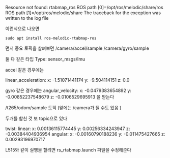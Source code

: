 Resource not found: rtabmap_ros
ROS path [0]=/opt/ros/melodic/share/ros
ROS path [1]=/opt/ros/melodic/share
The traceback for the exception was written to the log file

이런식으로 나오면 
```
sudo apt install ros-melodic-rtabmap-ros
```

먼저 중요 토픽을 살펴보면
/camera/accel/sample
/camera/gyro/sample

둘 다 같은 타입 Type: sensor_msgs/Imu

accel 같은 경우에는 

linear_acceleration: 
  x: -1.51071441174
  y: -9.504114151
  z: 0.0

gyro 같은 경우에는 
angular_velocity: 
  x: -0.0479383654892
  y: -0.00852237548679
  z: -0.0106529695913
을 받는다



/t265/odom/sample 토픽 (앞에는 /camera가 될 수도 있음 )

두개를 합친 것 보 topic으로 있다

twist: 
    linear: 
      x: 0.00136115774445
      y: 0.00256334243947
      z: -0.00384404936954
    angular: 
      x: -0.00160790188236
      y: -0.011475427665
      z: 0.00293196970717



L515와 같이 실행을 할려면
rs_rtabmap.launch 파일을 수정해준다
<arg name="device_type_camera2"    		default="l515"/>	<!-- Note: using regular expression. match D435, D435i, D415... -->
<arg name="camera2"              			default="l515"/>



